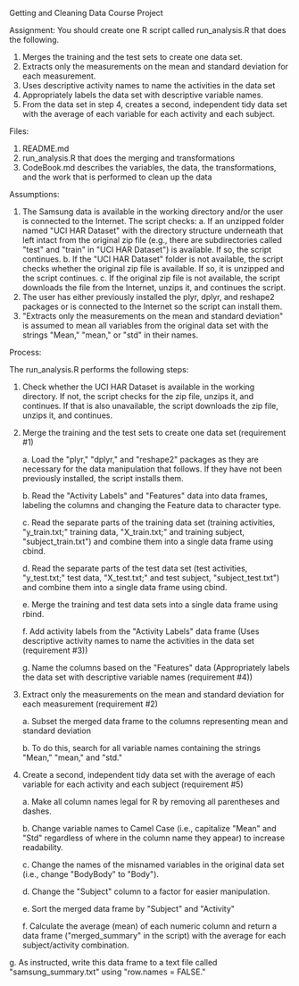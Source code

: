 
Getting and Cleaning Data Course Project

Assignment:
You should create one R script called run_analysis.R that does the following.

1.	Merges the training and the test sets to create one data set.
2.	Extracts only the measurements on the mean and standard deviation for each measurement.
3.	Uses descriptive activity names to name the activities in the data set
4.	Appropriately labels the data set with descriptive variable names.
5.	From the data set in step 4, creates a second, independent tidy data set with the average of each variable for each activity and each subject.

Files:

1.  README.md 
2.  run_analysis.R that does the merging and transformations
3.  CodeBook.md describes the variables, the data, the transformations, and the work that is performed to clean up the data

Assumptions:

1.	The Samsung data is available in the working directory and/or the user is connected to the Internet. The script checks:
    a.	If an unzipped folder named "UCI HAR Dataset" with the directory structure underneath that left intact from the original zip file          (e.g., there are subdirectories called "test" and "train" in "UCI HAR Dataset") is available. If so, the script continues.
    b.	If the "UCI HAR Dataset" folder is not available, the script checks whether the original zip file is available. If so, it is               unzipped and the script continues.
    c.	If the original zip file is not available, the script downloads the file from the Internet, unzips it, and continues the script.
2.	The user has either previously installed the plyr, dplyr, and reshape2 packages or is connected to the Internet so the script can          install them.
3.	"Extracts only the measurements on the mean and standard deviation" is assumed to mean all variables from the original data set with       the strings "Mean," "mean," or "std" in their names.

Process:

The run_analysis.R performs the following steps:

1.	Check whether the UCI HAR Dataset is available in the working directory. If not, the script checks for the zip file, unzips it, and        continues. If that is also unavailable, the script downloads the zip file, unzips it, and continues.

2.	Merge the training and the test sets to create one data set (requirement #1)

    a.	Load the "plyr," "dplyr," and "reshape2" packages as they are necessary for the data manipulation that follows. If they have not           been previously installed, the script installs them.

    b.	Read the "Activity Labels" and "Features" data into data frames, labeling the columns and changing the Feature data to character           type.
    
    c.	Read the separate parts of the training data set (training activities, "y_train.txt;" training data, "X_train.txt;" and training           subject, "subject_train.txt") and combine them into a single data frame using cbind.
    
    d.	Read the separate parts of the test data set (test activities, "y_test.txt;" test data, "X_test.txt;" and test subject,                    "subject_test.txt") and combine them into a single data frame using cbind.
    
    e.	Merge the training and test data sets into a single data frame using rbind.
    
    f.	Add activity labels from the "Activity Labels" data frame (Uses descriptive activity names to name the activities in the data set          (requirement #3))
    
    g.	Name the columns based on the "Features" data (Appropriately labels the data set with descriptive variable names (requirement #4))

3.	Extract only the measurements on the mean and standard deviation for each measurement (requirement #2)

    a.	Subset the merged data frame to the columns representing mean and standard deviation
    
    b.	To do this, search for all variable names containing the strings "Mean," "mean," and "std."
    

4.	Create a second, independent tidy data set with the average of each variable for each activity and each subject (requirement #5)

    a.	Make all column names legal for R by removing all parentheses and dashes.
    
    b.	Change variable names to Camel Case (i.e., capitalize "Mean" and "Std" regardless of where in the column name they appear) to              increase readability.
    
    c.	Change the names of the misnamed variables in the original data set (i.e., change "BodyBody" to "Body").
    
    d.	Change the "Subject" column to a factor for easier manipulation.
    
    e.	Sort the merged data frame by "Subject" and "Activity"
    
    f.	Calculate the average (mean) of each numeric column and return a data frame ("merged_summary" in the script) with the average for          each subject/activity combination.
    
   g.	As instructed, write this data frame to a text file called "samsung_summary.txt" using "row.names = FALSE."

